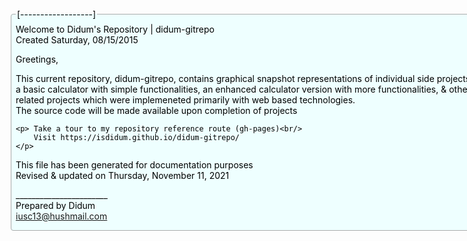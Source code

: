 
######
<fieldset><legend>[------------------]</legend>
Welcome to Didum's Repository | didum-gitrepo <br/>
Created Saturday, 08/15/2015

Greetings,

<p>This current repository, didum-gitrepo, contains graphical snapshot representations of individual side projects:<br/>
a basic calculator with simple functionalities, an enhanced calculator version with more functionalities, & other<br/> related projects which were implemeneted primarily with web based technologies.<br/>
    The source code will be made available upon completion of projects
    </p>
    
    <p> Take a tour to my repository reference route (gh-pages)<br/>
        Visit https://isdidum.github.io/didum-gitrepo/
    </p>

<p>
    This file has been generated for documentation purposes<br/>
    Revised & updated on Thursday, November 11, 2021
</p>

_______________________<br/>
Prepared by Didum <br/>
iusc13@hushmail.com
</fieldset>

<style>
    fieldset {
        border: 1px solid #aaa;
        border-radius: 4px;
        padding: .5em .5em 0;
        color: #000;
        background:#eff;
        width:850px;
    }
</style>
